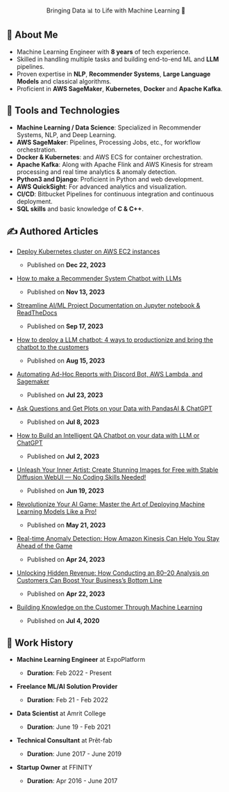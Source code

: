 <div align="center">
  <p>Bringing Data 📊 to Life with Machine Learning 🧠</p>
</div>

## 🚀 About Me

- Machine Learning Engineer with **8 years** of tech experience.
- Skilled in handling multiple tasks and building end-to-end ML and **LLM** pipelines.
- Proven expertise in **NLP**, **Recommender Systems**, **Large Language Models** and classical algorithms.
- Proficient in **AWS SageMaker**, **Kubernetes**, **Docker** and **Apache Kafka**.

## 💼 Tools and Technologies

- **Machine Learning / Data Science**: Specialized in Recommender Systems, NLP, and Deep Learning.
- **AWS SageMaker**: Pipelines, Processing Jobs, etc., for workflow orchestration.
- **Docker & Kubernetes**: and AWS ECS for container orchestration.
- **Apache Kafka**: Along with Apache Flink and AWS Kinesis for stream processing and real time analytics & anomaly detection.
- **Python3 and Django**: Proficient in Python and web development.
- **AWS QuickSight**: For advanced analytics and visualization.
- **CI/CD**: Bitbucket Pipelines for continuous integration and continuous deployment.
- **SQL skills** and basic knowledge of **C & C++**.

## ✍️ Authored Articles

- [Deploy Kubernetes cluster on AWS EC2 instances](https://mrmaheshrajput.medium.com/deploy-kubernetes-cluster-on-aws-ec2-instances-f3eeca9e95f1)
  - Published on **Dec 22, 2023**

- [How to make a Recommender System Chatbot with LLMs](https://mrmaheshrajput.medium.com/how-to-make-a-recommender-system-chatbot-with-llms-770c12bbca4a)
  - Published on **Nov 13, 2023**

- [Streamline AI/ML Project Documentation on Jupyter notebook & ReadTheDocs](https://mrmaheshrajput.medium.com/streamline-ai-ml-project-documentation-on-jupyter-notebook-readthedocs-e010869a7ace)
  - Published on **Sep 17, 2023**

- [How to deploy a LLM chatbot: 4 ways to productionize and bring the chatbot to the customers](https://mrmaheshrajput.medium.com/how-to-deploy-a-llm-chatbot-7f1e10dd202e)
  - Published on **Aug 15, 2023**

- [Automating Ad-Hoc Reports with Discord Bot, AWS Lambda, and Sagemaker](https://medium.com/@mrmaheshrajput/automating-ad-hoc-reports-with-discord-bot-aws-lambda-and-sagemaker-25d40e371a8a)
  - Published on **Jul 23, 2023**

- [Ask Questions and Get Plots on your Data with PandasAI & ChatGPT](https://medium.com/@mrmaheshrajput/238e13ca1b9f)
  - Published on **Jul 8, 2023**

- [How to Build an Intelligent QA Chatbot on your data with LLM or ChatGPT](https://medium.com/@mrmaheshrajput/how-to-build-an-intelligent-qa-chatbot-on-your-data-with-llm-or-chatgpt-d0009d256dce)
  - Published on **Jul 2, 2023**

- [Unleash Your Inner Artist: Create Stunning Images for Free with Stable Diffusion WebUI — No Coding Skills Needed!](https://medium.com/@mrmaheshrajput/unleash-your-inner-artist-create-stunning-images-for-free-with-stable-diffusion-webui-no-coding-11eb3a4914df)
  - Published on **Jun 19, 2023**

- [Revolutionize Your AI Game: Master the Art of Deploying Machine Learning Models Like a Pro!](https://medium.com/@mrmaheshrajput/revolutionize-your-ai-game-master-the-art-of-deploying-machine-learning-models-like-a-pro-7702834ad041)
  - Published on **May 21, 2023**

- [Real-time Anomaly Detection: How Amazon Kinesis Can Help You Stay Ahead of the Game](https://medium.com/@mrmaheshrajput/real-time-anomaly-detection-how-amazon-kinesis-can-help-you-stay-ahead-of-the-game-229ae8b32e62)
  - Published on **Apr 24, 2023**

- [Unlocking Hidden Revenue: How Conducting an 80–20 Analysis on Customers Can Boost Your Business’s Bottom Line](https://medium.com/@mrmaheshrajput/unlocking-hidden-revenue-how-conducting-an-80-20-analysis-on-customers-can-boost-your-businesss-66307220a996)
  - Published on **Apr 22, 2023**

- [Building Knowledge on the Customer Through Machine Learning](https://medium.com/swlh/building-knowledge-on-customer-through-machine-learning-2785b344749f)
  - Published on **Jul 4, 2020**

## 📅 Work History

- **Machine Learning Engineer** at ExpoPlatform
  - **Duration**: Feb 2022 - Present

- **Freelance ML/AI Solution Provider**
  - **Duration**: Feb 21 - Feb 2022

- **Data Scientist** at Amrit College
  - **Duration**: June 19 - Feb 2021

- **Technical Consultant** at Prêt-fab
  - **Duration**: June 2017 - June 2019

- **Startup Owner** at FFINITY
  - **Duration**: Apr 2016 - June 2017
